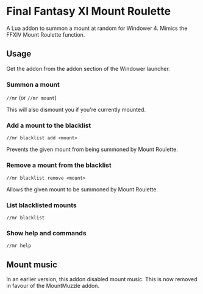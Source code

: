 # Final Fantasy XI Mount Roulette

A Lua addon to summon a mount at random for Windower 4. Mimics the FFXIV Mount Roulette function.

## Usage

Get the addon from the addon section of the Windower launcher.

### Summon a mount

`//mr` (or `//mr mount`)

This will also dismount you if you're currently mounted.

### Add a mount to the blacklist

`//mr blacklist add <mount>`

Prevents the given mount from being summoned by Mount Roulette.

### Remove a mount from the blacklist

`//mr blacklist remove <mount>`

Allows the given mount to be summoned by Mount Roulette.

### List blacklisted mounts

`//mr blacklist`

### Show help and commands

`//mr help`

## Mount music

In an earlier version, this addon disabled mount music. This is now removed in favour of the MountMuzzle addon.

